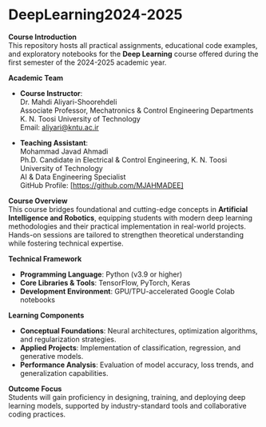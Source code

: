 # DeepLearning2024-2025
**Course Introduction**  
This repository hosts all practical assignments, educational code examples, and exploratory notebooks for the **Deep Learning** course offered during the first semester of the 2024-2025 academic year.  

**Academic Team**  
- **Course Instructor**:  
  Dr. Mahdi Aliyari-Shoorehdeli  
  Associate Professor, Mechatronics & Control Engineering Departments  
  K. N. Toosi University of Technology  
  Email: aliyari@kntu.ac.ir  

- **Teaching Assistant**:  
  Mohammad Javad Ahmadi  
  Ph.D. Candidate in Electrical & Control Engineering, K. N. Toosi University of Technology  
  AI & Data Engineering Specialist  
  GitHub Profile: [https://github.com/MJAHMADEE]  

**Course Overview**  
This course bridges foundational and cutting-edge concepts in **Artificial Intelligence and Robotics**, equipping students with modern deep learning methodologies and their practical implementation in real-world projects. Hands-on sessions are tailored to strengthen theoretical understanding while fostering technical expertise.  

**Technical Framework**  
- **Programming Language**: Python (v3.9 or higher)  
- **Core Libraries & Tools**: TensorFlow, PyTorch, Keras  
- **Development Environment**: GPU/TPU-accelerated Google Colab notebooks  

**Learning Components**  
- **Conceptual Foundations**: Neural architectures, optimization algorithms, and regularization strategies.  
- **Applied Projects**: Implementation of classification, regression, and generative models.  
- **Performance Analysis**: Evaluation of model accuracy, loss trends, and generalization capabilities.  

**Outcome Focus**  
Students will gain proficiency in designing, training, and deploying deep learning models, supported by industry-standard tools and collaborative coding practices.
